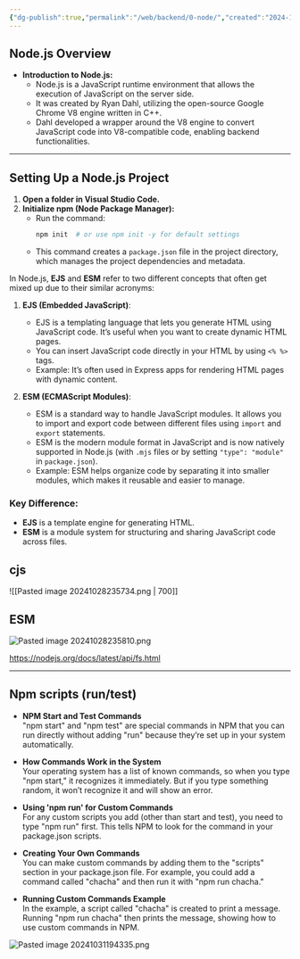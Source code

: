 ```yaml
---
{"dg-publish":true,"permalink":"/web/backend/0-node/","created":"2024-10-28T23:53:32.078+05:30"}
---
```




## Node.js Overview

- **Introduction to Node.js:**
  - Node.js is a JavaScript runtime environment that allows the execution of JavaScript on the server side. 
  - It was created by Ryan Dahl, utilizing the open-source Google Chrome V8 engine written in C++.
  - Dahl developed a wrapper around the V8 engine to convert JavaScript code into V8-compatible code, enabling backend functionalities.

---
## Setting Up a Node.js Project

1. **Open a folder in Visual Studio Code.**
2. **Initialize npm (Node Package Manager):**
   - Run the command:
     ```bash
     npm init  # or use npm init -y for default settings
     ```
   - This command creates a `package.json` file in the project directory, which manages the project dependencies and metadata.



In Node.js, **EJS** and **ESM** refer to two different concepts that often get mixed up due to their similar acronyms:

1. **EJS (Embedded JavaScript)**:
   - EJS is a templating language that lets you generate HTML using JavaScript code. It’s useful when you want to create dynamic HTML pages.
   - You can insert JavaScript code directly in your HTML by using `<% %>` tags.
   - Example: It’s often used in Express apps for rendering HTML pages with dynamic content.

2. **ESM (ECMAScript Modules)**:
   - ESM is a standard way to handle JavaScript modules. It allows you to import and export code between different files using `import` and `export` statements.
   - ESM is the modern module format in JavaScript and is now natively supported in Node.js (with `.mjs` files or by setting `"type": "module"` in `package.json`).
   - Example: ESM helps organize code by separating it into smaller modules, which makes it reusable and easier to manage.
### Key Difference:
- **EJS** is a template engine for generating HTML.
- **ESM** is a module system for structuring and sharing JavaScript code across files.
## cjs
![[Pasted image 20241028235734.png \| 700]]
## ESM 
![Pasted image 20241028235810.png](/img/user/WEB/DataBase/attachments/Pasted%20image%2020241028235810.png)

https://nodejs.org/docs/latest/api/fs.html

---

## Npm scripts (run/test)

- **NPM Start and Test Commands**  
  "npm start" and "npm test" are special commands in NPM that you can run directly without adding "run" because they’re set up in your system automatically.

- **How Commands Work in the System**  
  Your operating system has a list of known commands, so when you type "npm start," it recognizes it immediately. But if you type something random, it won’t recognize it and will show an error.

- **Using 'npm run' for Custom Commands**  
  For any custom scripts you add (other than start and test), you need to type "npm run" first. This tells NPM to look for the command in your package.json scripts.

- **Creating Your Own Commands**  
  You can make custom commands by adding them to the "scripts" section in your package.json file. For example, you could add a command called "chacha" and then run it with "npm run chacha."

- **Running Custom Commands Example**  
  In the example, a script called "chacha" is created to print a message. Running "npm run chacha" then prints the message, showing how to use custom commands in NPM.
  
![Pasted image 20241031194335.png](/img/user/WEB/DataBase/attachments/Pasted%20image%2020241031194335.png)


